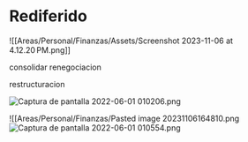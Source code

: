 # Rediferido

![[Areas/Personal/Finanzas/Assets/Screenshot 2023-11-06 at 4.12.20 PM.png]]

consolidar
renegociacion


restructuracion



![Captura de pantalla 2022-06-01 010206.png](https://static.platzi.com/media/user_upload/Captura%20de%20pantalla%202022-06-01%20010206-7cbbe3ac-e20a-4d27-979f-5974c4ead7ea.jpg)

![[Areas/Personal/Finanzas/Pasted image 20231106164810.png
![Captura de pantalla 2022-06-01 010554.png](https://static.platzi.com/media/user_upload/Captura%20de%20pantalla%202022-06-01%20010554-69e174ad-77ab-439f-8a31-5147b8401e4d.jpg)